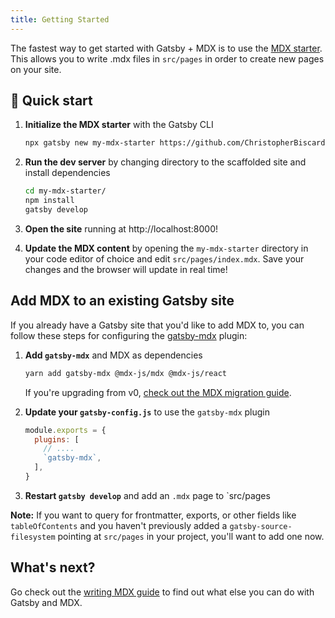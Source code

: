 ```yaml
---
title: Getting Started
---
```


The fastest way to get started with Gatsby + MDX is to use the [MDX
starter](https://github.com/ChristopherBiscardi/gatsby-starter-mdx-basic). This
allows you to write .mdx files in `src/pages` in order to create new pages on
your site.

## 🚀 Quick start

1. **Initialize the MDX starter** with the Gatsby CLI

   ```sh
   npx gatsby new my-mdx-starter https://github.com/ChristopherBiscardi/gatsby-starter-mdx-basic
   ```

1. **Run the dev server** by changing directory to the scaffolded site and install dependencies

   ```sh
   cd my-mdx-starter/
   npm install
   gatsby develop
   ```

1. **Open the site** running at http://localhost:8000!

1. **Update the MDX content** by opening the `my-mdx-starter` directory
   in your code editor of choice and edit `src/pages/index.mdx`.
   Save your changes and the browser will update in real time!

## Add MDX to an existing Gatsby site

If you already have a Gatsby site that you'd like to add MDX to, you
can follow these steps for configuring the [gatsby-mdx](/packages/gatsby-mdx/) plugin:

1. **Add `gatsby-mdx`** and MDX as dependencies

   ```sh
   yarn add gatsby-mdx @mdx-js/mdx @mdx-js/react
   ```

   If you're upgrading from v0, [check out the MDX migration guide](https://mdxjs.com/migrating/v1).

1. **Update your `gatsby-config.js`** to use the `gatsby-mdx` plugin

   ```javascript:title=gatsby-config.js
   module.exports = {
     plugins: [
       // ....
       `gatsby-mdx`,
     ],
   }
   ```

1. **Restart `gatsby develop`** and add an `.mdx` page to `src/pages

**Note:** If you want to query for frontmatter, exports, or other fields like
`tableOfContents` and you haven't previously added a `gatsby-source-filesystem`
pointing at `src/pages` in your project, you'll want to add one now.

## What's next?

Go check out the [writing MDX guide](/docs/mdx/writing-pages) to find out what else you can do
with Gatsby and MDX.
